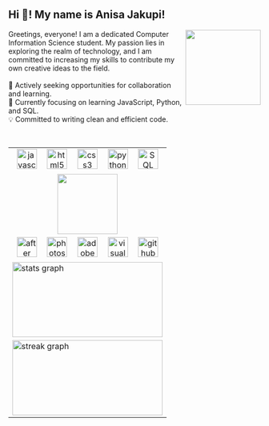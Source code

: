 <h2 align="left">Hi 👋! My name is Anisa Jakupi!</h2>

<img align="right" height="150" src="https://i.pinimg.com/564x/a6/dd/50/a6dd501a5fee04cd8e23e91e71f641f2.jpg" />

<p align="left">
  Greetings, everyone! I am a dedicated Computer Information Science student. My passion lies in exploring the realm of technology, and I am committed to increasing my skills to contribute my own creative ideas to the field.<br><br>
  🚀 Actively seeking opportunities for collaboration and learning.<br>
  🌱 Currently focusing on learning JavaScript, Python, and SQL.<br>
  💡 Committed to writing clean and efficient code.<br>
</p>

<br clear="both">

<div>
  <div align="left">
    <table>
      <tr>
        <td align="center">
          <img src="https://cdn.jsdelivr.net/gh/devicons/devicon/icons/javascript/javascript-original.svg" height="40" alt="javascript logo" />
          <img width="12" />
          <img src="https://cdn.jsdelivr.net/gh/devicons/devicon/icons/html5/html5-original.svg" height="40" alt="html5 logo" />
          <img width="12" />
          <img src="https://cdn.jsdelivr.net/gh/devicons/devicon/icons/css3/css3-original.svg" height="40" alt="css3 logo" />
          <img width="12" />
          <img src="https://cdn.jsdelivr.net/gh/devicons/devicon/icons/python/python-original.svg" height="40" alt="python logo" />
          <img width="12" />
          <img src="https://cdn.jsdelivr.net/gh/devicons/devicon/icons/mysql/mysql-original.svg" height="40" alt="SQL logo" />
        </td>
      </tr>
      <tr>
        <td align="center">
          <a href="https://github.com/kittinan/spotify-github-profile">
            <img src="https://spotify-github-profile.kittinanx.com/api/view?uid=redboom143&cover_image=true&theme=natemoo-re&show_offline=true&background_color=6600ff&interchange=true&bar_color=c800ff&bar_color_cover=false" height="120" />
          </a>
        </td>
      </tr>
      <tr>
        <td align="center">
          <img src="https://upload.wikimedia.org/wikipedia/commons/1/10/Adobe-After_Effects-icon.png" height="40" alt="after effects logo" />
          <img width="12" />
          <img src="https://upload.wikimedia.org/wikipedia/commons/thumb/9/92/Adobe_Photoshop_CS6_icon.svg/1024px-Adobe_Photoshop_CS6_icon.svg.png?20121205002352" height="40" alt="photoshop logo" />
          <img width="12" />
          <img src="https://upload.wikimedia.org/wikipedia/commons/thumb/d/db/Adobe-Animate-2020-logo.png/640px-Adobe-Animate-2020-logo.png" height="40" alt="adobe animate logo" />
          <img width="12" />
          <img src="https://upload.wikimedia.org/wikipedia/commons/thumb/9/9a/Visual_Studio_Code_1.35_icon.svg/640px-Visual_Studio_Code_1.35_icon.svg.png" height="40" alt="visual studio code logo" />
          <img width="12" />
          <img src="https://upload.wikimedia.org/wikipedia/commons/thumb/9/91/Octicons-mark-github.svg/640px-Octicons-mark-github.svg.png" height="40" alt="github logo" />
        </td>
      </tr>
      <tr>
        <td>
          <img src="https://github-readme-stats.vercel.app/api?username=AnisaAJ&hide_title=false&hide_rank=false&show_icons=true&include_all_commits=true&count_private=true&disable_animations=false&theme=shades-of-purple&locale=en&hide_border=false" width="300" height="150" alt="stats graph" />
        </td>
      </tr>
      <tr>
        <td>
          <img src="https://streak-stats.demolab.com?user=AnisaAJ&locale=en&mode=daily&theme=shades-of-purple&hide_border=false&border_radius=5" width="300" height="150" alt="streak graph" />
        </td>
      </tr>
    </table>
  </div>
</div>
